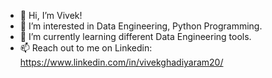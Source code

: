 - 👋 Hi, I’m Vivek!
- 👀 I’m interested in Data Engineering, Python Programming.
- 🌱 I’m currently learning different Data Engineering tools.
- 📫 Reach out to me on Linkedin: https://www.linkedin.com/in/vivekghadiyaram20/

<!---
vr-20/vr-20 is a ✨ special ✨ repository because its `README.md` (this file) appears on your GitHub profile.
You can click the Preview link to take a look at your changes.
--->

